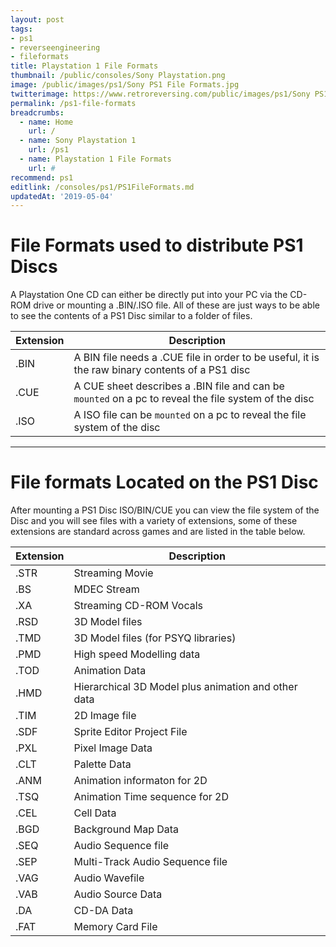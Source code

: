 ```yaml
---
layout: post
tags: 
- ps1
- reverseengineering
- fileformats
title: Playstation 1 File Formats
thumbnail: /public/consoles/Sony Playstation.png
image: /public/images/ps1/Sony PS1 File Formats.jpg
twitterimage: https://www.retroreversing.com/public/images/ps1/Sony PS1 File Formats.jpg
permalink: /ps1-file-formats
breadcrumbs:
  - name: Home
    url: /
  - name: Sony Playstation 1
    url: /ps1
  - name: Playstation 1 File Formats
    url: #
recommend: ps1
editlink: /consoles/ps1/PS1FileFormats.md
updatedAt: '2019-05-04'
---
```


# File Formats used to distribute PS1 Discs
A Playstation One CD can either be directly put into your PC via the CD-ROM drive or mounting a .BIN/.ISO file. All of these are just ways to be able to see the contents of a PS1 Disc similar to a folder of files.

Extension | Description
--- | ---
.BIN | A BIN file needs a .CUE file in order to be useful, it is the raw binary contents of a PS1 disc
.CUE | A CUE sheet describes a .BIN file and can be `mounted` on a pc to reveal the file system of the disc
.ISO | A ISO file can be `mounted` on a pc to reveal the file system of the disc

---

# File formats Located on the PS1 Disc
After mounting a PS1 Disc ISO/BIN/CUE you can view the file system of the Disc and you will see files with a variety of extensions, some of these extensions are standard across games and are listed in the table below.

Extension | Description
--- | ---
.STR | Streaming Movie
.BS | MDEC Stream
.XA | Streaming CD-ROM Vocals
.RSD | 3D Model files
.TMD | 3D Model files (for PSYQ libraries)
.PMD | High speed Modelling data
.TOD | Animation Data
.HMD | Hierarchical 3D Model plus animation and other data
.TIM | 2D Image file
.SDF | Sprite Editor Project File
.PXL | Pixel Image Data
.CLT | Palette Data
.ANM | Animation informaton for 2D
.TSQ | Animation Time sequence for 2D
.CEL | Cell Data
.BGD | Background Map Data
.SEQ | Audio Sequence file
.SEP | Multi-Track Audio Sequence file
.VAG | Audio Wavefile
.VAB | Audio Source Data
.DA | CD-DA Data
.FAT | Memory Card File
